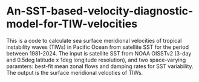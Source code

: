 # An-SST-based-velocity-diagnostic-model-for-TIW-velocities
This is a code to calculate sea surface meridional velocities of tropical instability waves (TIWs) in Pacific Ocean from satellite SST for the period between 1981-2024. 
The input is satellite SST from NOAA OISSTv2 (3-day and 0.5deg latitude x 1deg longitude resolution), and two space-varying paramters: best-fit mean zonal flows and damping rates for SST variability.
The output is the surface meridional velcoties of TIWs.
